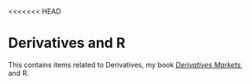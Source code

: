 <<<<<<< HEAD
# Derivatives and R 

This contains items related to Derivatives, my book _[Derivatives Markets](http://www.amazon.com/Derivatives-Markets-Edition-Pearson-Finance)_, and R.
